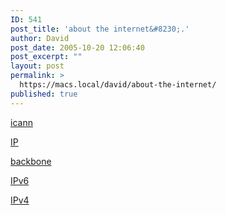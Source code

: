 ```yaml
---
ID: 541
post_title: 'about the internet&#8230;.'
author: David
post_date: 2005-10-20 12:06:40
post_excerpt: ""
layout: post
permalink: >
  https://macs.local/david/about-the-internet/
published: true
---
```

<a href="http://www.icann.org/faq/">icann

<a href="http://en.wikipedia.org/wiki/Internet_protocol_suite">IP

<a href="http://www.nic.mil/dodnic/">backbone

<a href="http://playground.sun.com/ipv6/INET-IPng-Paper.html">IPv6

<a href="http://en.wikipedia.org/wiki/IPv4#Exhaustion">IPv4

